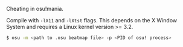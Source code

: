 Cheating in osu!mania.

Compile with `-lX11` and `-lXtst` flags. This depends on the X Window System and requires a Linux kernel version >= 3.2.

```bash
$ osu -m <path to .osu beatmap file> -p <PID of osu! process>
```